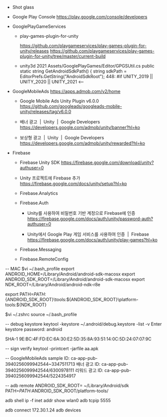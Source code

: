 - Shot glass


- Google Play Console
  https://play.google.com/console/developers



- GooglePlayGameServices
  - play-games-plugin-for-unity
  
    https://github.com/playgameservices/play-games-plugin-for-unity/releases
    https://github.com/playgameservices/play-games-plugin-for-unity/tree/master/current-build

  - unity3d 2021
    Assets/GooglePlayGames/Editor/GPGSUtil.cs
        public static string GetAndroidSdkPath()
        {
            string sdkPath = EditorPrefs.GetString("AndroidSdkRoot");
448: #if UNITY_2019 || UNITY_2020 || UNITY_2021 <--



- GoogleMobileAds
  https://apps.admob.com/v2/home

  - Google Mobile Ads Unity Plugin v6.0.0
    https://github.com/googleads/googleads-mobile-unity/releases/tag/v6.0.0

  - 배너 광고  |  Unity  |  Google Developers
    https://developers.google.com/admob/unity/banner?hl=ko

  - 보상형 광고  |  Unity  |  Google Developers
    https://developers.google.com/admob/unity/rewarded?hl=ko


- Firebase

  - Firebase Unity SDK
    https://firebase.google.com/download/unity?authuser=0

  - Unity 프로젝트에 Firebase 추가
    https://firebase.google.com/docs/unity/setup?hl=ko

  - Firebase.Analytics

  - Firebase.Auth
    - Unity를 사용하여 비밀번호 기반 계정으로 Firebase에 인증
      https://firebase.google.com/docs/auth/unity/password-auth?authuser=0

    - Unity에서 Google Play 게임 서비스를 사용하여 인증  |  Firebase
      https://firebase.google.com/docs/auth/unity/play-games?hl=ko

  - Firebase.Messaging
  - Firebase.RemoteConfig





-- MAC
$vi ~/.bash_profile
export ANDROID_HOME=/Library/Android/android-sdk-macosx
export ANDROID_SDK_ROOT=/Library/Android/android-sdk-macosx
export NDK_ROOT=/Library/Android/android-ndk-r8e

export PATH=${PATH}:${ANDROID_SDK_ROOT}\tools:${ANDROID_SDK_ROOT}\platform-tools:${NDK_ROOT}

$vi ~/.zshrc
source ~/.bash_profile


-- debug keystore
keytool -keystore ~/.android/debug.keystore -list -v
Enter keystore password:  android

SHA-1
9E:BC:4F:FD:EC:6A:30:E2:5D:35:8A:93:51:14:0C:5D:24:07:07:9C


-- sign verify
keytool -printcert -jarfile aa.apk  

-- GoogleMobileAds
sample ID: ca-app-pub-3940256099942544~3347511713
배너 광고 ID: ca-app-pub-3940256099942544/6300978111
리워드 광고 ID: ca-app-pub-3940256099942544/5224354917
 
-- adb remote
ANDROID_SDK_ROOT= ~/Library/Android/sdk
PATH=$PATH:$ANDROID_SDK_ROOT/platform-tools/

adb shell ip -f inet addr show wlan0
adb tcpip 5555

adb connect 172.30.1.24
adb devices

